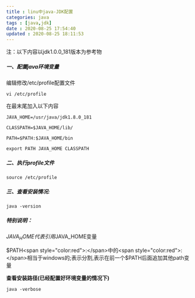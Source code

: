 ```yaml
---
title : linu中java-JDK配置
categories: java
tags : [java,jdk]
date : 2020-08-25 17:54:40
updated : 2020-08-25 18:11:53
---
```


注：以下内容以jdk1.0.0_181版本为参考物

##### 一、配置java环境变量

编辑修改/etc/profile配置文件

`vi /etc/profile`

在最末尾加入以下内容

`JAVA_HOME=/usr/java/jdk1.8.0_181`

`CLASSPATH=$JAVA_HOME/lib/`

`PATH=$PATH:$JAVA_HOME/bin`

`export PATH JAVA_HOME CLASSPATH`

##### **二、执行profile文件**

`source /etc/profile`

##### 三、**查看安装情况:**

`java -version`

##### 特别说明：

$JAVA_HOME代表引用$JAVA_HOME变量

$PATH<span style="color:red">:</span>中的<span style="color:red">:</span>相当于windows的;表示分割,表示在前一个$PATH后面追加其他path变量

**查看安装路径(已经配置好环境变量的情况下)**

`java -verbose`

